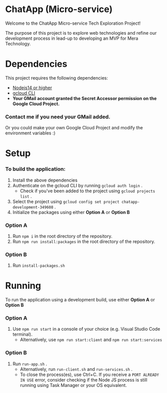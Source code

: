 # ChatApp (Micro-service)

Welcome to the ChatApp Micro-service Tech Exploration Project! 

The purpose of this project is to explore web technologies and refine our development process in lead-up to developing an MVP for Mera Technology.



# Dependencies

This project requires the following dependencies:
- [Nodejs14 or higher](https://nodejs.org/en/download/)
- [gcloud CLI](https://cloud.google.com/sdk/docs/install)
- **Your GMail account granted the Secret Accessor permission on the Google Cloud Project.**

### Contact me if you need your GMail added.
Or you could make your own Google Cloud Project and modify the environment variables :)


# Setup

### To build the application:

1. Install the above dependencies
2. Authenticate on the gcloud CLI by running `gcloud auth login` .
	- Check if you've been added to the project using `gcloud projects list` .
4. Select the project using `gcloud config set project chatapp-development-349608` . 
5. Initialize the packages using either **Option A** or **Option B**

### Option A
1. Run `npm i` in the root directory of the repository.
2. Run `npm run install:packages` in the root directory of the repository.

### Option B
1. Run `install-packages.sh`

# Running

To run the application using a development build, use either **Option A** or **Option B**

### Option A
1. Use `npm run start` in a console of your choice (e.g. Visual Studio Code terminal).
	- Alternatively, use `npm run start:client` and `npm run start:services`

### Option B
1. Run `run-app.sh` .
	- Alternatively, run `run-client.sh` and `run-services.sh` .
	- To close the process(es), use Ctrl+C. If you receive a `PORT ALREADY IN USE` error, consider checking if the Node JS process is still running using Task Manager or your OS equivalent.
